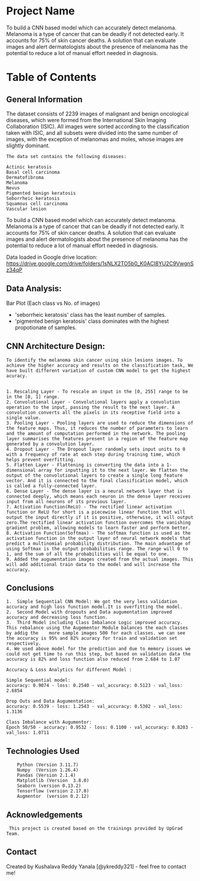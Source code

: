 # Project Name

To build a CNN based model which can accurately detect melanoma. Melanoma is a type of cancer that can be deadly if not detected early. It accounts for 75% of skin cancer deaths. A solution that can evaluate images and alert dermatologists about the presence of melanoma has the potential to reduce a lot of manual effort needed in diagnosis.

# Table of Contents

## General Information 
The dataset consists of 2239 images of malignant and benign oncological diseases, which were formed from the International Skin Imaging Collaboration (ISIC). All images were sorted according to the classification taken with ISIC, and all subsets were divided into the same number of images, with the exception of melanomas and moles, whose images are slightly dominant.

	The data set contains the following diseases:

	Actinic keratosis
	Basal cell carcinoma
	Dermatofibroma
	Melanoma
	Nevus
	Pigmented benign keratosis
	Seborrheic keratosis
	Squamous cell carcinoma
	Vascular lesion
	
To build a CNN based model which can accurately detect melanoma. Melanoma is a type of cancer that can be deadly if not detected early. It accounts for 75% of skin cancer deaths. A solution that can evaluate images and alert dermatologists about the presence of melanoma has the potential to reduce a lot of manual effort needed in diagnosis.

Data loaded in Google drive location: https://drive.google.com/drive/folders/1sNLX2TO5b0_K0ACI8YU2C9VwgnSz34qP

## Data Analysis:

 Bar Plot (Each class vs No. of images)
  - 'seborrheic keratosis' class has the least number of samples.
  - 'pigmented benign keratosis' class dominates with the highest propotionate of samples.
  
## CNN Architecture Design:

	To identify the melanoma skin cancer using skin lesions images. To achieve the higher accuracy and results on the classification task, We have built different variation of custom CNN model to get the highest acuracy.
	
		
	1. Rescaling Layer - To rescale an input in the [0, 255] range to be in the [0, 1] range.
	2. Convolutional Layer - Convolutional layers apply a convolution operation to the input, passing the result to the next layer. A
 	convolution converts all the pixels in its receptive field into a single value.
	3. Pooling Layer - Pooling layers are used to reduce the dimensions of the feature maps. Thus, it reduces the number of parameters to learn and the amount of computation performed in the network. The pooling layer summarises the features present in a region of the feature map generated by a convolution layer.
	4. Dropout Layer - The Dropout layer randomly sets input units to 0 with a frequency of rate at each step during training time, which helps prevent overfitting.
	5. Flatten Layer - Flattening is converting the data into a 1-dimensional array for inputting it to the next layer. We flatten the output of the convolutional layers to create a single long feature vector. And it is connected to the final classification model, which is called a fully-connected layer.
	6. Dense Layer - The dense layer is a neural network layer that is connected deeply, which means each neuron in the dense layer receives input from all neurons of its previous layer.
	7. Activation Function(ReLU) - The rectified linear activation function or ReLU for short is a piecewise linear function that will output the input directly if it is positive, otherwise, it will output zero.The rectified linear activation function overcomes the vanishing gradient problem, allowing models to learn faster and perform better.
	8. Activation Function(Softmax) - The softmax function is used as the activation function in the output layer of neural network models that predict a multinomial probability distribution. The main advantage of using Softmax is the output probabilities range. The range will 0 to 1, and the sum of all the probabilities will be equal to one.
	9. Added the augumentation images created from the actual images. This will add additional train data to the model and will increase the accuracy.

	
## Conclusions

	1.  Simple Sequential CNN Model: We got the very less validation accuracy and high loss function model.It is overfitting the model.
	2.  Second Model with dropouts and Data augumentation improved accuracy and decreasing loss function.
	3.  Third Model including Class Imbalance Logic improved accuracy. This rebalance using the Augementor Module balances the each classes by addig the    more sample images 500 for each classes. we can see the accuracy is 95% and 82% acuracy for train and validation set respectively. 
	4. We used above model for the prediction and due to memory issues we could not get time to run this step, but based on validation data the accuracy is 82% and loss function also reduced from 2.684 to 1.07

	Accuracy & Loss Analytics for different Model :

	Simple Sequential model:
	accuracy: 0.9074 - loss: 0.2540 - val_accuracy: 0.5123 - val_loss: 2.6854

	Drop Outs and Data Augumentation:
	accuracy: 0.5539 - loss: 1.2543 - val_accuracy: 0.5302 - val_loss: 1.3136

	Class Imbalance with Augumentor:
	Epoch 50/50 - accuracy: 0.9532 - loss: 0.1100 - val_accuracy: 0.8203 - val_loss: 1.0711

## Technologies Used
		Python (Version 3.11.7)
		Numpy  (Version 1.26.4)
		Pandas (Version 2.1.4)
		Matplotlib (Version  3.8.0)
		Seaborn (version 0.13.2)
		Tensorflow (version 2.17.0)
		Augmentor  (version 0.2.12)

## Acknowledgements
	 This project is created based on the trainings provided by UpGrad Team.

## Contact

Created by Kushalava Reddy Yanala [@ykreddy321] - feel free to contact me!